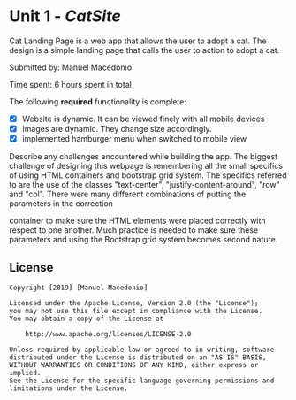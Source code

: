 # Unit 1 - *CatSite*

Cat Landing Page is a web app that allows the user to adopt a cat. The design
is a simple landing page that calls the user to action to adopt a cat.

Submitted by: Manuel Macedonio

Time spent: 6 hours spent in total

The following **required** functionality is complete:

* [X] Website is dynamic. It can be viewed finely with all mobile devices
* [X] Images are dynamic. They change size accordingly.
* [X] implemented hamburger menu when switched to mobile view

Describe any challenges encountered while building the app.
  The biggest challenge of designing this webpage is remembering all the
  small specifics of using HTML containers and bootstrap grid system. The
  specifics referred to are the use of the classes "text-center",
  "justify-content-around", "row" and "col". There were many different combinations
  of putting the parameters in the correction <div> container to make sure the
  HTML elements were placed correctly with respect to one another. Much practice
  is needed to make sure these parameters and using the Bootstrap grid system
  becomes second nature.

## License

    Copyright [2019] [Manuel Macedonio]

    Licensed under the Apache License, Version 2.0 (the "License");
    you may not use this file except in compliance with the License.
    You may obtain a copy of the License at

        http://www.apache.org/licenses/LICENSE-2.0

    Unless required by applicable law or agreed to in writing, software
    distributed under the License is distributed on an "AS IS" BASIS,
    WITHOUT WARRANTIES OR CONDITIONS OF ANY KIND, either express or implied.
    See the License for the specific language governing permissions and
    limitations under the License.
